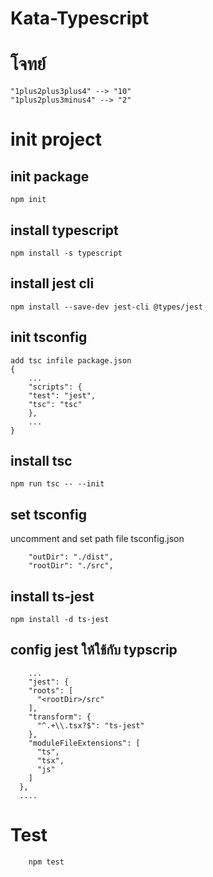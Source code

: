 # Kata-Typescript
# โจทย์
```
"1plus2plus3plus4" --> "10"
"1plus2plus3minus4" --> "2"
```

# init project

## init package
```
npm init
```

## install typescript
```
npm install -s typescript
```

## install jest cli
```
npm install --save-dev jest-cli @types/jest
```

## init tsconfig
```
add tsc infile package.json
{
    ...
    "scripts": {
    "test": "jest",
    "tsc": "tsc"
    },
    ...
}
```

## install tsc
```
npm run tsc -- --init
```

## set tsconfig
uncomment and set path file tsconfig.json
```
    "outDir": "./dist",
    "rootDir": "./src",
```

## install ts-jest
```
npm install -d ts-jest
```
## config jest ให้ใช้กับ typscrip

```
    ...
    "jest": {
    "roots": [
      "<rootDir>/src"
    ],
    "transform": {
      "^.+\\.tsx?$": "ts-jest"
    },
    "moduleFileExtensions": [
      "ts",
      "tsx",
      "js"
    ]
  },
  ....
```

# Test

```
    npm test
```
